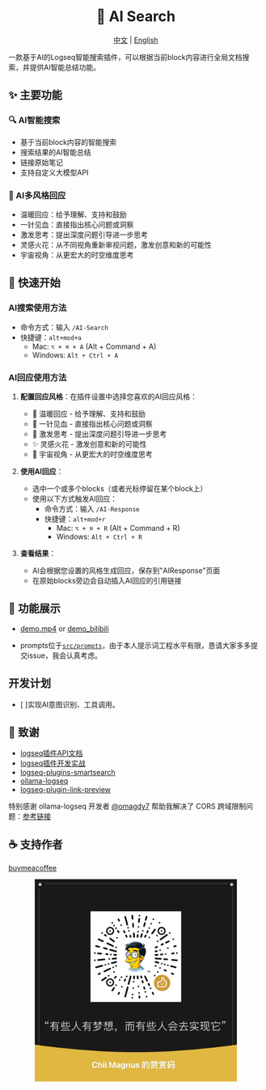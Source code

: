 <h1 align="center">
    🎉 AI Search
</h1>

<div align="center">
    <a href="readme.md">中文</a> | <a href="readme_en.md">English</a>
</div>

一款基于AI的Logseq智能搜索插件，可以根据当前block内容进行全局文档搜索，并提供AI智能总结功能。

## ✨ 主要功能

### 🔍 AI智能搜索
- 基于当前block内容的智能搜索
- 搜索结果的AI智能总结
- 链接原始笔记
- 支持自定义大模型API

### 🤖 AI多风格回应
- 温暖回应：给予理解、支持和鼓励
- 一针见血：直接指出核心问题或洞察
- 激发思考：提出深度问题引导进一步思考
- 灵感火花：从不同视角重新审视问题，激发创意和新的可能性
- 宇宙视角：从更宏大的时空维度思考

## 🚀 快速开始

### AI搜索使用方法
- 命令方式：输入 `/AI-Search`
- 快捷键：`alt+mod+a`
  - Mac: `⌥ + ⌘ + A` (Alt + Command + A)
  - Windows: `Alt + Ctrl + A`

### AI回应使用方法
1. **配置回应风格**：在插件设置中选择您喜欢的AI回应风格：
   - 💖 温暖回应 - 给予理解、支持和鼓励
   - 🎯 一针见血 - 直接指出核心问题或洞察  
   - 💭 激发思考 - 提出深度问题引导进一步思考
   - ✨ 灵感火花 - 激发创意和新的可能性
   - 🌌 宇宙视角 - 从更宏大的时空维度思考

2. **使用AI回应**：
   - 选中一个或多个blocks（或者光标停留在某个block上）
   - 使用以下方式触发AI回应：
     - 命令方式：输入 `/AI-Response`
     - 快捷键：`alt+mod+r`
       - Mac: `⌥ + ⌘ + R` (Alt + Command + R)
       - Windows: `Alt + Ctrl + R`

3. **查看结果**：
   - AI会根据您设置的风格生成回应，保存到"AIResponse"页面
   - 在原始blocks旁边会自动插入AI回应的引用链接

## 📸 功能展示
- [demo.mp4](https://github.com/chiimagnus/logseq-AIsearch/blob/master/public/demo.mp4)
or
[demo_bilibili](https://www.bilibili.com/video/BV1pC6wYXE93)

- prompts位于[`src/prompts`](https://github.com/chiimagnus/logseq-AIsearch/tree/master/src/prompts)，由于本人提示词工程水平有限，恳请大家多多提交issue，我会认真考虑。

## 开发计划
- [ ]实现AI意图识别、工具调用。

## 🙏 致谢
- [logseq插件API文档](https://plugins-doc.logseq.com/)
- [logseq插件开发实战](https://correctroad.gitbook.io/logseq-plugins-in-action/chapter-1/make-logseq-plugins-support-settings)
- [logseq-plugins-smartsearch](https://github.com/sethyuan/logseq-plugin-smartsearch)
- [ollama-logseq](https://github.com/omagdy7/ollama-logseq)
- [logseq-plugin-link-preview](https://github.com/pengx17/logseq-plugin-link-preview)

特别感谢 ollama-logseq 开发者 [@omagdy7](https://github.com/omagdy7) 帮助我解决了 CORS 跨域限制问题：[参考链接](https://github.com/omagdy7/ollama-logseq/issues/32)

## ☕️ 支持作者
[buymeacoffee](https://github.com/chiimagnus/logseq-AIsearch/blob/master/public/buymeacoffee.jpg)
<div align="center">
  <img src="https://github.com/chiimagnus/logseq-AIsearch/blob/master/public/buymeacoffee.jpg" width="400">
</div>
